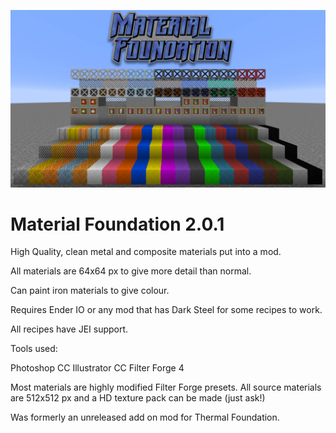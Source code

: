 ![material_foundation](https://raw.githubusercontent.com/ICannt/Material-Foundation-Textures/master/screenshots/MF-All-Content-With-Logo-2.0.1.jpg)

Material Foundation 2.0.1
========================= 

High Quality, clean metal and composite materials put into a mod.

All materials are 64x64 px to give more detail than normal.

Can paint iron materials to give colour.

Requires Ender IO or any mod that has Dark Steel for some recipes to work.

All recipes have JEI support.


Tools used:

Photoshop CC
Illustrator CC
Filter Forge 4

Most materials are highly modified Filter Forge presets.
All source materials are 512x512 px and a HD texture pack can be made (just ask!)

Was formerly an unreleased add on mod for Thermal Foundation.
